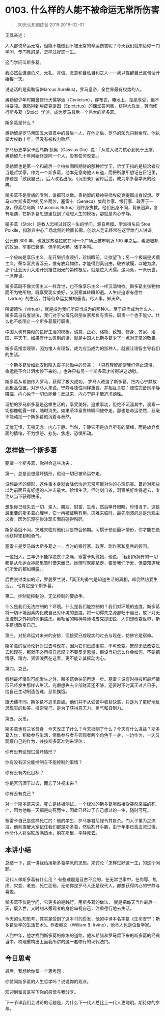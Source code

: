 # 0103. 什么样的人能不被命运无常所伤害
> 30天认知训练营·2018
2018-02-01

王烁亲述：

人人都说命运无常，但能不能做到不被无常的命运伤害呢？今天我们就来给你一门学问，专门教的是，怎样过好这一生。 

这门学问叫斯多葛。 

我必然会遭遇负义、无礼、背信、恶意和自私自利之人——我以提醒自己这句话开始每一天。

说这话的是奥勒留(Marcus Aurelius)，罗马皇帝，全世界最有权势的人。 

奥勒留少年时期曾修行犬儒学派（Cynicism），穿布衣，睡地上，拒绝享受，但不得要领。偶然得到埃皮克提图（Epictetus）的课堂答问集，获得大启发，转而修行斯多葛（Stoic）学派，成为罗马最后一个伟大的斯多葛。 

斯多葛是什么？

奥勒留是罗马帝国五大贤君中的最后一人，在他之后，罗马的荣光只剩余晖。他执掌大权数十年，但没有被权力败坏。

罗马历史学家卡西乌斯·狄奥（Cassius Dio）说：「从进入权力核心到死于王座，奥勒留几十年间始终是同一个人，没有任何改变。」

奥勒留也是第一个和最后一个柏拉图所期待的那种哲学王，哲学王指的是统治者应当是哲学家。作为一个斯多葛，他本无意向他人布道，而把所思所想记在日记里，原题是「致我自己」，后人改名出版，《沉思录》留传后世，成为斯多葛学派的经典。

斯多葛不是贵族的专利，谁都可以做。奥勒留的精神导师埃皮克提图出身奴隶。罗马四大斯多葛中的另外两位，塞雷卡（Seneca）集剧作家、银行家、政客于一身，穆索尼乌斯（Musonius Rufus）则终身执教。他们出身不同，背景迥异，各有境遇，在斯多葛思想里找到了理想人生的模板，那就是内心宁静。 

斯多葛（Stoic）是教人怎样过好这一生的学问，源自希腊。学派得名自 Stoa Poikile，指雅典中心广场北侧的绘画长廊，创始人芝诺经常在这里给门人讲课。 

公元前 300 年，也就是苏格拉底在同一个广场上被审判近 100 年之后，希腊城邦的政治、军事已衰落，但学风大畅，诸子争鸣。

一个极端是享乐主义，花开堪折直须折，珍惜眼前，让欲望飞；另一个极端是犬儒主义，荣华富贵皆浮云，惟有放弃物欲，才能得到真自由，破衣敝履，以地为席。那个让亚历山大走开别挡住阳光的第欧根尼，就是位大犬儒。这两派，一派玩世，一派弃世。 

斯多葛既不像犬儒主义一样弃世，也不像享乐主义一样沉湎物欲。斯多葛主张物物而不为物所物，既享受现实美好，又洞察其转瞬即逝。人生应追求有德性（virtue）的生活，并等待命运女神的垂青。尽人事，知天命。

所谓德性（virtue），就是成为我们所应当成为的那种人。至于应当成为什么人，斯多葛自有套说法，我们对于父母兄弟朋友家邦负有责任，职责一个也不能少。什么也不能阻止一个斯多葛履行职责。

中国人也有类似的良好生活的模板，诚意、正心、格物、致知、修身、齐家、治国、平天下。如果有什么区别的话，就是中国人比斯多葛少了一点对无常的敬畏。

斯多葛推崇理智，因为惟人有理智，成为应当成为的那种人，就要让理智主导我们的生活。

一个斯多葛曾如此安慰陷入丧子悲恸中的母亲： 「只有理智能使我们停止流泪，命运是不会让泪水停下来的。」也许只有另一个斯多葛才听得进这劝慰。 

斯多葛从希腊传入罗马，获得了极大成功。 罗马人改造了斯多葛，把内心宁静放到极高位置。对罗马人来说，宁静与德性同样重要，并相互关联：德性完备则平静降临，内心免于一切负能量；反过来，内心宁静才能追求德性。

理想的罗马斯多葛是这样生活的，享受美好，追求事功，但绝不沉湎其中，洞察一切都像朝露一样，随时消失。如果荣华富贵转瞬间被夺走，那也是命运使然，丝毫不能动摇一个斯多葛的沉着与泰然。

无忧无惧，无嗔无念，内心宁静。当然，宁静它不是放弃所有的情绪，而是放弃负面的情绪，不为愤怒、悲伤、焦虑、恐惧所动。

## 怎样做一个斯多葛

要做一个斯多葛，你得会这些功夫： 

第一，总是设想最坏情形，假设一切已被命运夺走。 

设想最坏的情形，这件事本身就会降低命运无常可能对你的心理伤害。噩运对那些以为前面只有好运的人冲击最大。珍惜生活，但时刻自省，洞察美好终将逝去，专注从当下获得快乐。 

想象你已经失去一切，亲人、朋友、财富、生命，然后睁开眼睛，珍惜当下。这是最重要的斯多葛心理学，它一再被证明有用。灾难来临时，最先崩溃的总是乐观主义者，因为乐观在惨淡现实面前碰得粉碎。

斯多葛就不同，灾难来临对他们只是符合预期。习惯于预设最坏情形，你才能在绝地获得坚韧和勇气。 

塞雷卡是罗马四大斯多葛之一，当时的银行家、政客、剧作家和皇帝的顾问。

一位妇人，三年仍不能挣脱丧子之痛，塞雷卡劝慰她，他说，「我们所拥有的一切都是从命运女神那里暂时借来而已，她随时就能拿走，要爱我们所爱，但要知道我们所爱的都如朝露。」 

后世说过类似的话，罗曼罗兰说，「真正的勇气是知道生活的真相，却仍然热爱生活。」 他肯定是个斯多葛。 

第二，控制能控制的，无法控制的要放手。 

什么是我们无法控制的？环境。什么是我们能控制的？我们对环境的态度。斯多葛将一切环境因素内化成自己对环境的态度。将一切得失之源都归于自己，放下对无法控制之外物的忧惧焦虑。奥勒留的精神导师埃皮克提图说，人们想改变世界，斯多葛想改变自己。 

第三，对抗命运对未来的安排，但接受已成现实的过去与现在，仿佛它是宿命。 

斯多葛的宿命论针对过去与现在，因为它们已成事实，不可改变。既然无法改变过去和现在，那就不必再枉自悲叹？不要反复思量，假设当初怎么样会如何，不要把情感、精力、资源浪费在这里，更不能让其摇动内心。 

第四，克己。 

假想最坏情形可能发生之外，斯多葛会往前再走一步。塞雷卡说有时得按照最坏情形已经发生那样去生活。光假想失去全部财富还不够，还要时不时真正过苦日子，给自己主动制造苦难，忍饥挨饿。

跟犬儒不同，斯多葛不追求自虐。他们并不从受苦中收获快感，只是为了更好地反思现实的甜美。推崇克己，是为了获得意志力、勇气和自制力。 

第五，反思。 

斯多葛也有三省吾身：今天改正了什么？今天抵制了什么？今天有什么进益？斯多葛入世，积极参与生活，但集参与者与旁观者两个角色于一身，一边作为，一边又观察自己的作为，并按斯多葛准则来评估： 

你有没有设想过最坏情形？ 

你有没有区分能控制与不能控制的事情？ 

你有没有内化目标？ 

你是否沉湎于过去，而忘了注视未来？ 

你有没有克己？ 

对一个斯多葛来说，死亡是终极测试。一个标准的斯多葛坦然接受突然来临的死亡，因为他每一天都是向死而生，因此已经过了自己想过的一生，随时可死。 

塞雷卡自己是这样死亡的：他的学生、罗马暴君尼禄令其自杀。门人子弟为之流泪，他则提醒大家记住我们都是斯多葛，然后割开手腕，由于年事已高血流过慢，他命仆人将浴缸放满热水，躺在那里，平静死去。 

## 本讲小结

总结一下，这一讲我给用斯多葛学派的思想，来讨论「怎样过好这一生」的这个问题。 

现代人做斯多葛有什么用？ 有些难题是亘古不变的，在无常世事中，在侮辱、焦虑、灾变、老去、死亡面前，无论你是罗马人还是现代人，都想获得内心的宁静与喜悦。 

斯多葛不仅是学问，它更多的是践行，用斯多葛的做法， 就是把每天当作最后一天，既入世，又时刻从旁观者的身份审视自己，注重德行地去生活。 

今天的认知思考，其实是受到了这本书的启发，他的中译本名字是《生命安宁：斯多葛哲学的生活艺术》。作者奥文（William B. Irvine），他本人也是位哲学家。

人到中年，他才找到斯多葛的修炼的道路。他从希腊和罗马留下来的斯多葛的经典当中，梳理重构出上面我所讲的这一套修行的现代法门。  

## 今日思考

最后，我想给你留一个思考题：

你赞同斯多葛的人生哲学吗？说说你的观点。

欢迎到留言区写下你的感悟与我分享。

下一节课我们会讨论的话题是，为什么下一代人总比上一代人更聪明。期待你的参与。

